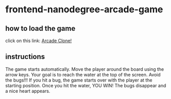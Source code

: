 # frontend-nanodegree-arcade-game

## how to load the game

click on this link:
[Arcade Clone!](https://mikerobards.github.io/frontend-nanodegree-arcade-game/)

## instructions

The game starts automatically. Move the player around the board using the arrow keys.
Your goal is to reach the water at the top of the screen.
Avoid the bugs!!!
If you hit a bug, the game starts over with the player at the starting position.
Once you hit the water, YOU WIN! The bugs disappear and a nice heart appears.
